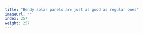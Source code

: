 ```yaml
---
title: "Bendy solar panels are just as good as regular ones"
imageUrl: ""
index: 257
weight: 257
---
```

